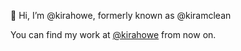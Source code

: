 👋 Hi, I’m @kirahowe, formerly known as @kiramclean

You can find my work at [@kirahowe](https://github.com/kirahowe/) from now on.
